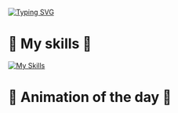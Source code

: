 
[![Typing SVG](https://readme-typing-svg.demolab.com?font=Fira+Code&pause=1000&width=435&lines=Lyan+is+a+nerd;Lyan+is+a+skid;Lyan+loves+nodejs;Owner+of+ez+services;.gg%2F4R9qssyQbb;ez.servicesinc.online)](https://git.io/typing-svg)
# 🙌 My skills 🙌
[![My Skills](https://skillicons.dev/icons?i=js,python,lua)](https://skillicons.dev)

# 🤩 Animation of the day 🤩
